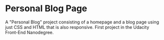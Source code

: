 # Personal Blog Page
A "Personal Blog" project consisting of a homepage and a blog page using just CSS and HTML that is also responsive. First project in the Udacity Front-End Nanodegree.
